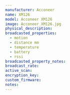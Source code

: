 ```yaml
---
manufacturer: Acconeer
name: XM126
model: Acconeer XM126
image: Acconeer_XM126.jpg
physical_description:
broadcasted_properties:
  - motion
  - distance mm
  - temperature
  - battery
  - rssi
broadcasted_property_notes:
broadcast_rate:
active_scan:
encryption_key:
custom_firmware:
notes:
---
```

